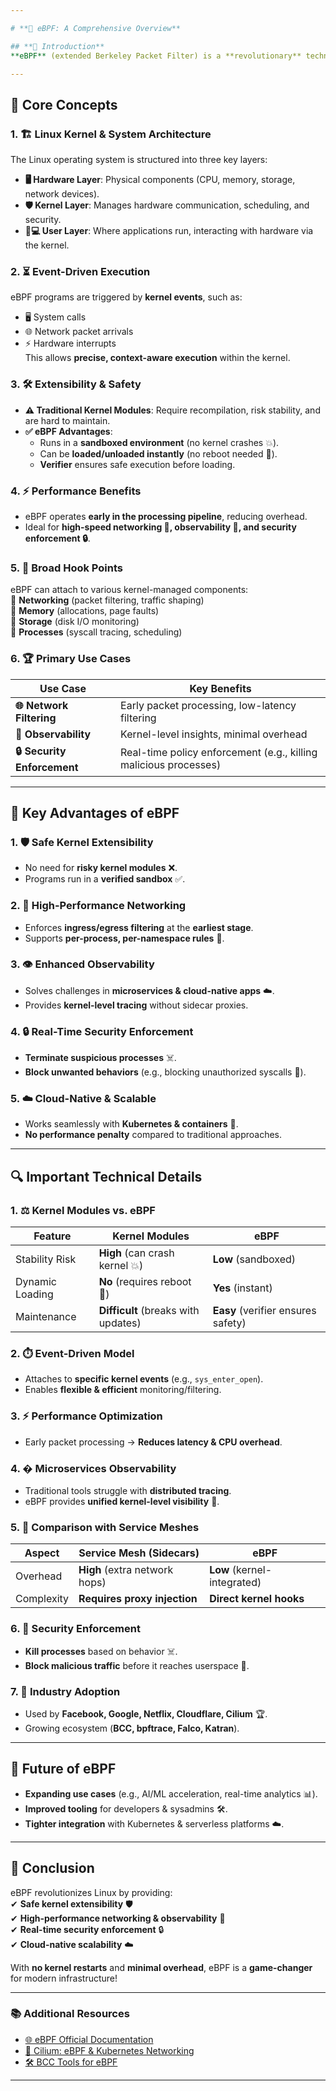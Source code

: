 ```yaml
---  

# **🚀 eBPF: A Comprehensive Overview**  

## **📌 Introduction**  
**eBPF** (extended Berkeley Packet Filter) is a **revolutionary** technology that enables running custom programs inside the **Linux kernel** 🐧. It has gained widespread industry adoption due to its ability to enhance kernel functionality while maintaining **system stability** and **blazing-fast performance** ⚡.  

---  
```


## **🧠 Core Concepts**  

### **1. 🏗️ Linux Kernel & System Architecture**  
The Linux operating system is structured into three key layers:  
- **🖥️ Hardware Layer**: Physical components (CPU, memory, storage, network devices).  
- **🛡️ Kernel Layer**: Manages hardware communication, scheduling, and security.  
- **👩💻 User Layer**: Where applications run, interacting with hardware via the kernel.  

### **2. ⏳ Event-Driven Execution**  
eBPF programs are triggered by **kernel events**, such as:  
- 🖥️ System calls  
- 🌐 Network packet arrivals  
- ⚡ Hardware interrupts  
This allows **precise, context-aware execution** within the kernel.  

### **3. 🛠️ Extensibility & Safety**  
- **⚠️ Traditional Kernel Modules**: Require recompilation, risk stability, and are hard to maintain.  
- **✅ eBPF Advantages**:  
  - Runs in a **sandboxed environment** (no kernel crashes 💥).  
  - Can be **loaded/unloaded instantly** (no reboot needed 🔄).  
  - **Verifier** ensures safe execution before loading.  

### **4. ⚡ Performance Benefits**  
- eBPF operates **early in the processing pipeline**, reducing overhead.  
- Ideal for **high-speed networking 🚀, observability 👀, and security enforcement 🔒**.  

### **5. 🎯 Broad Hook Points**  
eBPF can attach to various kernel-managed components:  
🔹 **Networking** (packet filtering, traffic shaping)  
🔹 **Memory** (allocations, page faults)  
🔹 **Storage** (disk I/O monitoring)  
🔹 **Processes** (syscall tracing, scheduling)  

### **6. 🏆 Primary Use Cases**  
| Use Case | Key Benefits |
|----------|-------------|
| **🌐 Network Filtering** | Early packet processing, low-latency filtering |
| **👀 Observability** | Kernel-level insights, minimal overhead |
| **🔒 Security Enforcement** | Real-time policy enforcement (e.g., killing malicious processes) |

---  

## **🌟 Key Advantages of eBPF**  

### **1. 🛡️ Safe Kernel Extensibility**  
- No need for **risky kernel modules** ❌.  
- Programs run in a **verified sandbox** ✅.  

### **2. 🚀 High-Performance Networking**  
- Enforces **ingress/egress filtering** at the **earliest stage**.  
- Supports **per-process, per-namespace rules** 🎯.  

### **3. 👁️ Enhanced Observability**  
- Solves challenges in **microservices & cloud-native apps** ☁️.  
- Provides **kernel-level tracing** without sidecar proxies.  

### **4. 🔒 Real-Time Security Enforcement**  
- **Terminate suspicious processes** ☠️.  
- **Block unwanted behaviors** (e.g., blocking unauthorized syscalls 🚫).  

### **5. ☁️ Cloud-Native & Scalable**  
- Works seamlessly with **Kubernetes & containers** 🐳.  
- **No performance penalty** compared to traditional approaches.  

---  

## **🔍 Important Technical Details**  

### **1. ⚖️ Kernel Modules vs. eBPF**  
| Feature | Kernel Modules | eBPF |
|---------|---------------|------|
| Stability Risk | **High** (can crash kernel 💥) | **Low** (sandboxed) |
| Dynamic Loading | **No** (requires reboot 🔄) | **Yes** (instant) |
| Maintenance | **Difficult** (breaks with updates) | **Easy** (verifier ensures safety) |  

### **2. ⏱️ Event-Driven Model**  
- Attaches to **specific kernel events** (e.g., `sys_enter_open`).  
- Enables **flexible & efficient** monitoring/filtering.  

### **3. ⚡ Performance Optimization**  
- Early packet processing → **Reduces latency & CPU overhead**.  

### **4. � Microservices Observability**  
- Traditional tools struggle with **distributed tracing**.  
- eBPF provides **unified kernel-level visibility** 👀.  

### **5. 🔄 Comparison with Service Meshes**  
| Aspect | Service Mesh (Sidecars) | eBPF |
|--------|------------------------|------|
| Overhead | **High** (extra network hops) | **Low** (kernel-integrated) |
| Complexity | **Requires proxy injection** | **Direct kernel hooks** |  

### **6. 🔐 Security Enforcement**  
- **Kill processes** based on behavior ☠️.  
- **Block malicious traffic** before it reaches userspace 🚫.  

### **7. 🏢 Industry Adoption**  
- Used by **Facebook, Google, Netflix, Cloudflare, Cilium** 🏆.  
- Growing ecosystem (**BCC, bpftrace, Falco, Katran**).  

---  

## **🚀 Future of eBPF**  
- **Expanding use cases** (e.g., AI/ML acceleration, real-time analytics 📊).  
- **Improved tooling** for developers & sysadmins 🛠️.  
- **Tighter integration** with Kubernetes & serverless platforms ☁️.  

---  

## **🎯 Conclusion**  
eBPF revolutionizes Linux by providing:  
✔ **Safe kernel extensibility** 🛡️  
✔ **High-performance networking & observability** 🚀  
✔ **Real-time security enforcement** 🔒  
✔ **Cloud-native scalability** ☁️  

With **no kernel restarts** and **minimal overhead**, eBPF is a **game-changer** for modern infrastructure!  

---  

### **📚 Additional Resources**  
- [🌐 eBPF Official Documentation](https://ebpf.io/)  
- [🐳 Cilium: eBPF & Kubernetes Networking](https://cilium.io/)  
- [🛠️ BCC Tools for eBPF](https://github.com/iovisor/bcc)  

---  